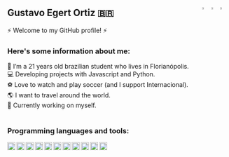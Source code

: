 ## Gustavo Egert Ortiz :brazil: <a href="mailto:gustavo.egert.ortiz@gmail.com"> <img align="right" src="https://img.icons8.com/fluent/48/000000/gmail.png" width="3.5%"/> </a> [<img align="right" src="https://img.icons8.com/color/48/000000/linkedin.png" width="3.5%"/>](https://www.linkedin.com/in/gustavo-egert-ortiz-270013193/) [<img align="right" src="https://img.icons8.com/fluent/48/000000/instagram-new.png" width="3.5%"/>](https://www.instagram.com/gu.ortiz/)
⚡ Welcome to my GitHub profile! ⚡

### Here's some information about me:

💬 I’m a 21 years old brazilian student who lives in Florianópolis.<br>
💻 Developing projects with Javascript and Python.<br>
⚽ Love to watch and play soccer (and I support Internacional).<br>
🌎 I want to travel around the world.<br>
🌱 Currently working on myself.<br>
<br>

### Programming languages and tools:

[<img align="left" alt="Javascript" width="18px" src="https://simpleicons.org/icons/javascript.svg" />](https://www.javascript.com/)
[<img align="left" alt="React" width="18px" src="https://simpleicons.org/icons/react.svg" />](https://reactjs.org/)
[<img align="left" alt="Python" width="18px" src="https://simpleicons.org/icons/python.svg" />](https://www.python.org/)
[<img align="left" alt="HTML" width="18px" src="https://simpleicons.org/icons/html5.svg" />](https://html5.org/)
[<img align="left" alt="CSS" width="18px" src="https://simpleicons.org/icons/css3.svg" />](https://developer.mozilla.org/en-US/docs/Web/CSS)
[<img align="left" alt="VSCode" width="18px" src="https://simpleicons.org/icons/visualstudiocode.svg" />](https://https://code.visualstudio.com/)
[<img align="left" alt="Pycharm" width="18px" src="https://simpleicons.org/icons/pycharm.svg" />](https://www.jetbrains.com/pycharm/)
[<img align="left" alt="Webstorm" width="18px" src="https://simpleicons.org/icons/webstorm.svg" />](https://www.jetbrains.com/webstorm/)
[<img align="left" alt="MySQL" width="18px" src="https://simpleicons.org/icons/mysql.svg" />](https://www.mysql.com/)
[<img align="left" alt="MongoDB" width="18px" src="https://simpleicons.org/icons/mongodb.svg" />](https://www.mongodb.com/)
[<img align="left" alt="Git" width="18px" src="https://simpleicons.org/icons/git.svg" />](https://git-scm.com/)
<br>
